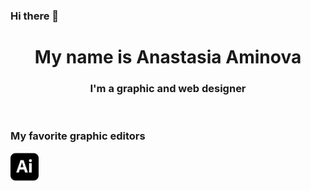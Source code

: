 ### Hi there 👋
<h1 align="center">My name is Anastasia Aminova</h1>
<h3 align="center"> I'm a graphic and web designer</h3>
<br>
<h3 color="grey">My favorite graphic editors</h3>

<div display="flex">
   <img src="icons/adobeillustrator.svg" alt="Ai" width="45px" height="45px"> 
  </div>



<!--
**Anastasiia-Am/Anastasiia-Am** is a ✨ _special_ ✨ repository because its `README.md` (this file) appears on your GitHub profile.

Here are some ideas to get you started:

- 🔭 I’m currently working on ...
- 🌱 I’m currently learning ...
- 👯 I’m looking to collaborate on ...
- 🤔 I’m looking for help with ...
- 💬 Ask me about ...
- 📫 How to reach me: ...
- 😄 Pronouns: ...
- ⚡ Fun fact: ...

[![trophy](https://github-profile-trophy.vercel.app/?username=Anastasiia-Am)](https://github.com/ryo-ma/github-profile-trophy)
-->
